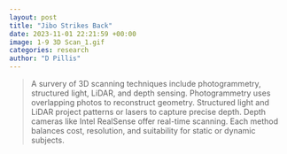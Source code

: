 ```yaml
---
layout: post
title: "Jibo Strikes Back"
date: 2023-11-01 22:21:59 +00:00
image: 1-9 3D Scan_1.gif
categories: research
author: "D Pillis"
---
```

<blockquote> <p>A survery of 3D scanning techniques include photogrammetry, structured light, LiDAR, and depth sensing. Photogrammetry uses overlapping photos to reconstruct geometry. Structured light and LiDAR project patterns or lasers to capture precise depth. Depth cameras like Intel RealSense offer real-time scanning. Each method balances cost, resolution, and suitability for static or dynamic subjects.
 </p> </blockquote>

